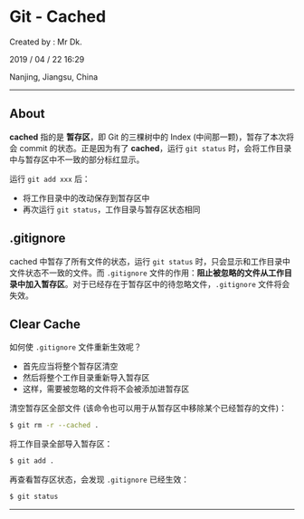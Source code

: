 # Git - Cached

Created by : Mr Dk.

2019 / 04 / 22 16:29

Nanjing, Jiangsu, China

---

## About

**cached** 指的是 **暂存区**，即 Git 的三棵树中的 Index (中间那一颗)，暂存了本次将会 commit 的状态。正是因为有了 **cached**，运行 `git status` 时，会将工作目录中与暂存区中不一致的部分标红显示。

运行 `git add xxx` 后：

* 将工作目录中的改动保存到暂存区中
* 再次运行 `git status`，工作目录与暂存区状态相同

## .gitignore

cached 中暂存了所有文件的状态，运行 `git status` 时，只会显示和工作目录中文件状态不一致的文件。而 `.gitignore` 文件的作用：**阻止被忽略的文件从工作目录中加入暂存区**。对于已经存在于暂存区中的待忽略文件，`.gitignore` 文件将会失效。

## Clear Cache

如何使 `.gitignore` 文件重新生效呢？

* 首先应当将整个暂存区清空
* 然后将整个工作目录重新导入暂存区
* 这样，需要被忽略的文件将不会被添加进暂存区

清空暂存区全部文件 (该命令也可以用于从暂存区中移除某个已经暂存的文件)：

```bash
$ git rm -r --cached .
```

将工作目录全部导入暂存区：

```bash
$ git add .
```

再查看暂存区状态，会发现 `.gitignore` 已经生效：

```bash
$ git status
```

---

